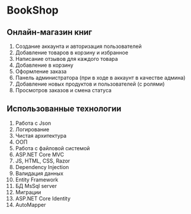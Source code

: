 # BookShop

## Онлайн-магазин книг
1. Создание аккаунта и авторизация пользователей
2. Добавление товаров в корзину и избранное
3. Написание отзывов для каждого товара
4. Добавление в корзину
5. Оформление заказа
6. Панель администратора (при в ходе в аккаунт в качестве админа)
7. Добавление новых продуктов и пользователей (с ролями)
8. Просмотров заказов и смена статуса

## Использованные технологии
1. Работа с Json
2. Логирование
3. Чистая архитектура
4. ООП
5. Работа с файловой системой
6. ASP.NET Core MVC
7. JS, HTML, CSS, Razor
8. Dependency Injection
9. Валидация данных
10. Entity Framework 
11. БД MsSql server
12. Миграции
13. ASP.NET Core Identity
14. AutoMapper

